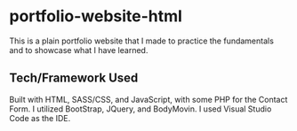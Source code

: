 # portfolio-website-html
 This is a plain portfolio website that I made to practice the fundamentals and to showcase what I have learned.

## Tech/Framework Used
Built with HTML, SASS/CSS, and JavaScript, with some PHP for the Contact Form. I utilized BootStrap, JQuery, and BodyMovin. I used Visual Studio Code as the IDE. 

